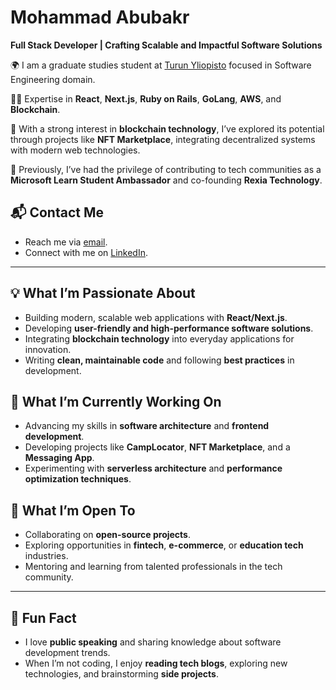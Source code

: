 # Mohammad Abubakr  
**Full Stack Developer | Crafting Scalable and Impactful Software Solutions**  

🌍 I am a graduate studies student at [Turun Yliopisto](https://www.utu.fi) focused in Software Engineering domain.  

👨‍💻 Expertise in **React**, **Next.js**, **Ruby on Rails**, **GoLang**, **AWS**, and **Blockchain**.  

🌟 With a strong interest in **blockchain technology**, I’ve explored its potential through projects like **NFT Marketplace**, integrating decentralized systems with modern web technologies.  

🌟 Previously, I’ve had the privilege of contributing to tech communities as a **Microsoft Learn Student Ambassador** and co-founding **Rexia Technology**.  



## 📬 Contact Me  
- Reach me via [email](mailto:m.abubakr3758@gmail.com).  
- Connect with me on [LinkedIn](https://www.linkedin.com/in/abubakr1113/).   

---

## 💡 What I’m Passionate About  
- Building modern, scalable web applications with **React/Next.js**.   
- Developing **user-friendly and high-performance software solutions**.  
- Integrating **blockchain technology** into everyday applications for innovation.  
- Writing **clean, maintainable code** and following **best practices** in development.  

## 🔭 What I’m Currently Working On  
- Advancing my skills in **software architecture** and **frontend development**.  
- Developing projects like **CampLocator**, **NFT Marketplace**, and a **Messaging App**.  
- Experimenting with **serverless architecture** and **performance optimization techniques**.  

## 🤝 What I’m Open To  
- Collaborating on **open-source projects**.  
- Exploring opportunities in **fintech**, **e-commerce**, or **education tech** industries.  
- Mentoring and learning from talented professionals in the tech community.  

---

## 🎤 Fun Fact  
- I love **public speaking** and sharing knowledge about software development trends.  
- When I’m not coding, I enjoy **reading tech blogs**, exploring new technologies, and brainstorming **side projects**.  
